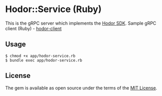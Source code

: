 # Hodor::Service (Ruby)

This is the gRPC server which implements the [Hodor SDK](https://github.com/shiladitya-bits/hodor). 
Sample gRPC client (Ruby) - [hodor-client](https://github.com/shiladitya-bits/hodor-client)

## Usage
    $ chmod +x app/hodor-service.rb
    $ bundle exec app/hodor-service.rb
    
    
## License

The gem is available as open source under the terms of the [MIT License](http://opensource.org/licenses/MIT).

